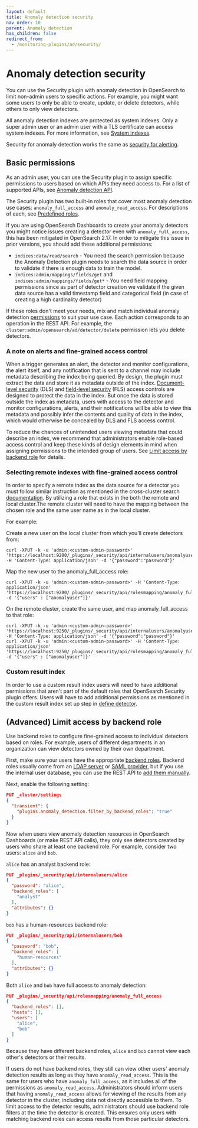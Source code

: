 ```yaml
---
layout: default
title: Anomaly detection security
nav_order: 10
parent: Anomaly detection
has_children: false
redirect_from: 
  - /monitoring-plugins/ad/security/
---
```


# Anomaly detection security

You can use the Security plugin with anomaly detection in OpenSearch to limit non-admin users to specific actions. For example, you might want some users to only be able to create, update, or delete detectors, while others to only view detectors.

All anomaly detection indexes are protected as system indexes. Only a super admin user or an admin user with a TLS certificate can access system indexes. For more information, see [System indexes]({{site.url}}{{site.baseurl}}/security/configuration/system-indices/).


Security for anomaly detection works the same as [security for alerting]({{site.url}}{{site.baseurl}}/monitoring-plugins/alerting/security/).

## Basic permissions

As an admin user, you can use the Security plugin to assign specific permissions to users based on which APIs they need access to. For a list of supported APIs, see [Anomaly detection API]({{site.url}}{{site.baseurl}}/monitoring-plugins/ad/api/).

The Security plugin has two built-in roles that cover most anomaly detection use cases: `anomaly_full_access` and `anomaly_read_access`. For descriptions of each, see [Predefined roles]({{site.url}}{{site.baseurl}}/security/access-control/users-roles#predefined-roles).

If you are using OpenSearch Dashboards to create your anomaly detectors you might notice issues creating a detector even with `anomaly_full_access`, this has been mitigated in OpenSearch 2.17. In order to mitigate this issue in prior versions, you should add these additional permissions:

- `indices:data/read/search` - You need the search permission because the Anomaly Detection plugin needs to search the data source in order to validate if there is enough data to train the model.
- `indices:admin/mappings/fields/get` and `indices:admin/mappings/fields/get*` - You need field mapping permissions since as part of detector creation we validate if the given data source has a valid timestamp field and categorical field (in case of creating a high cardinality detector)

If these roles don't meet your needs, mix and match individual anomaly detection [permissions]({{site.url}}{{site.baseurl}}/security/access-control/permissions/) to suit your use case. Each action corresponds to an operation in the REST API. For example, the `cluster:admin/opensearch/ad/detector/delete` permission lets you delete detectors.

### A note on alerts and fine-grained access control

When a trigger generates an alert, the detector and monitor configurations, the alert itself, and any notification that is sent to a channel may include metadata describing the index being queried. By design, the plugin must extract the data and store it as metadata outside of the index. [Document-level security]({{site.url}}{{site.baseurl}}/security/access-control/document-level-security) (DLS) and [field-level security]({{site.url}}{{site.baseurl}}/security/access-control/field-level-security) (FLS) access controls are designed to protect the data in the index. But once the data is stored outside the index as metadata, users with access to the detector and monitor configurations, alerts, and their notifications will be able to view this metadata and possibly infer the contents and quality of data in the index, which would otherwise be concealed by DLS and FLS access control.

To reduce the chances of unintended users viewing metadata that could describe an index, we recommend that administrators enable role-based access control and keep these kinds of design elements in mind when assigning permissions to the intended group of users. See [Limit access by backend role](#advanced-limit-access-by-backend-role) for details.


### Selecting remote indexes with fine-grained access control

In order to specify a remote index as the data source for a detector you must follow similar instruction as mentioned in the cross-cluster search [documentation]({{site.url}}{{site.baseurl}}/search-plugins/cross-cluster-search/#authentication-flow). By utilizing a role that exists in the both the remote and local cluster.The remote cluster will need to have the mapping between the chosen role and the same user name as in the local cluster. 

For example:

Create a new user on the local cluster from which you’ll create detectors from:

```
curl -XPUT -k -u 'admin:<custom-admin-password>' 'https://localhost:9200/_plugins/_security/api/internalusers/anomalyuser' -H 'Content-Type: application/json' -d '{"password":"password"}'
```

Map the new user to the anomaly_full_access role:

```
curl -XPUT -k -u 'admin:<custom-admin-password>' -H 'Content-Type: application/json' 'https://localhost:9200/_plugins/_security/api/rolesmapping/anomaly_full_access' -d '{"users" : ["anomalyuser"]}'
```

On the remote cluster, create the same user, and map anomaly_full_access to that role:

```
curl -XPUT -k -u 'admin:<custom-admin-password>' 'https://localhost:9250/_plugins/_security/api/internalusers/anomalyuser' -H 'Content-Type: application/json' -d '{"password":"password"}'
curl -XPUT -k -u 'admin:<custom-admin-password>' -H 'Content-Type: application/json' 'https://localhost:9250/_plugins/_security/api/rolesmapping/anomaly_full_access' -d '{"users" : ["anomalyuser"]}'
```

### Custom result index

In order to use a custom result index users will need to have additional permissions that aren't part of the default roles that OpenSearch Security plugin offers. Users will have to add additional permissions as mentioned in the custom result index set up step in [define detector]({{site.url}}{{site.baseurl}}/observing-your-data/ad/index/#step-1-define-a-detector).

## (Advanced) Limit access by backend role

Use backend roles to configure fine-grained access to individual detectors based on roles. For example, users of different departments in an organization can view detectors owned by their own department.

First, make sure your users have the appropriate [backend roles]({{site.url}}{{site.baseurl}}/security/access-control/index/). Backend roles usually come from an [LDAP server]({{site.url}}{{site.baseurl}}/security/configuration/ldap/) or [SAML provider]({{site.url}}{{site.baseurl}}/security/configuration/saml/), but if you use the internal user database, you can use the REST API to [add them manually]({{site.url}}{{site.baseurl}}/security/access-control/api#create-user).

Next, enable the following setting:

```json
PUT _cluster/settings
{
  "transient": {
    "plugins.anomaly_detection.filter_by_backend_roles": "true"
  }
}
```

Now when users view anomaly detection resources in OpenSearch Dashboards (or make REST API calls), they only see detectors created by users who share at least one backend role.
For example, consider two users: `alice` and `bob`.

`alice` has an analyst backend role:

```json
PUT _plugins/_security/api/internalusers/alice
{
  "password": "alice",
  "backend_roles": [
    "analyst"
  ],
  "attributes": {}
}
```

`bob` has a human-resources backend role:

```json
PUT _plugins/_security/api/internalusers/bob
{
  "password": "bob",
  "backend_roles": [
    "human-resources"
  ],
  "attributes": {}
}
```

Both `alice` and `bob` have full access to anomaly detection:

```json
PUT _plugins/_security/api/rolesmapping/anomaly_full_access
{
  "backend_roles": [],
  "hosts": [],
  "users": [
    "alice",
    "bob"
  ]
}
```

Because they have different backend roles, `alice` and `bob` cannot view each other's detectors or their results.

If users do not have backend roles, they still can view other users' anomaly detection results as long as they have `anomaly_read_access`. This is the same for users who have `anomaly_full_access`, as it includes all of the permissions as `anomaly_read_access`. Administrators should inform users that having `anomaly_read_access` allows for viewing of the results from any detector in the cluster, including data not directly accessible to them. To limit access to the detector results, administrators should use backend role filters at the time the detector is created. This ensures only users with matching backend roles can access results from those particular detectors.